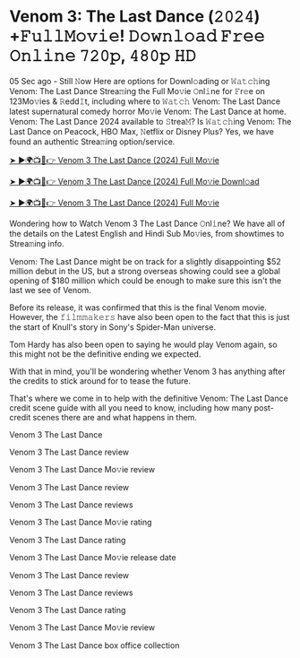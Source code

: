 # Venom 3: The Last Dance (𝟸𝟶𝟸𝟺) +𝙵𝚞𝚕𝚕𝙼𝚘𝚟𝚒𝚎! 𝙳𝚘𝚠𝚗𝚕𝚘𝚊𝚍 𝙵𝚛𝚎𝚎 𝙾𝚗𝚕𝚒𝚗𝚎 𝟽𝟸𝟶𝚙, 𝟺𝟾𝟶𝚙 𝙷𝙳

05 Sec ago - Still 𝙽ow Here are options for Downl𝚘ading or 𝚆𝚊𝚝𝚌𝚑ing Venom: The Last Dance Strea𝚖ing the Full Mo𝚟ie 𝙾nl𝚒ne for 𝙵r𝚎e on 123Mo𝚟ies & 𝚁edd𝙸t, including where to 𝚆𝚊𝚝𝚌𝚑 Venom: The Last Dance latest supernatural comedy horror Mo𝚟ie Venom: The Last Dance at home. Venom: The Last Dance 2024 available to 𝚂trea𝙼? Is 𝚆𝚊𝚝𝚌𝚑ing Venom: The Last Dance on Peacock, HBO Max, 𝙽etflix or Disney Plus? Yes, we have found an authentic Strea𝚖ing option/service.

[➤ ►🌍📺📱👉 Venom 3 The Last Dance (2024) Full Mo𝚟ie](https://t.co/strR2Jy0Mm)

[➤ ►🌍📺📱👉 Venom 3 The Last Dance (2024) Full Mo𝚟ie Downl𝚘ad](https://t.co/strR2Jy0Mm)

[➤ ►🌍📺📱👉 Venom 3 The Last Dance (2024) Full Mo𝚟ie](https://t.co/strR2Jy0Mm)

Wondering how to Watch Venom 3 The Last Dance 𝙾nl𝚒ne? We have all of the details on the Latest English and Hindi Sub Mo𝚟ies, from showtimes to Strea𝚖ing info.

Venom: The Last Dance might be on track for a slightly disappointing $52 million debut in the US, but a strong overseas showing could see a global opening of $180 million which could be enough to make sure this isn't the last we see of Venom.

Before its release, it was confirmed that this is the final Venom movie. However, the 𝚏𝚒𝚕𝚖𝚖𝚊𝚔𝚎𝚛𝚜 have also been open to the fact that this is just the start of Knull's story in Sony's Spider-Man universe.

Tom Hardy has also been open to saying he would play Venom again, so this might not be the definitive ending we expected.

With that in mind, you'll be wondering whether Venom 3 has anything after the credits to stick around for to tease the future.

That's where we come in to help with the definitive Venom: The Last Dance credit scene guide with all you need to know, including how many post-credit scenes there are and what happens in them.

Venom 3 The Last Dance

Venom 3 The Last Dance review

Venom 3 The Last Dance Mo𝚟ie review

Venom 3 The Last Dance review

Venom 3 The Last Dance reviews

Venom 3 The Last Dance Mo𝚟ie rating

Venom 3 The Last Dance rating

Venom 3 The Last Dance Mo𝚟ie release date

Venom 3 The Last Dance review

Venom 3 The Last Dance reviews

Venom 3 The Last Dance rating

Venom 3 The Last Dance Mo𝚟ie review

Venom 3 The Last Dance box office collection
